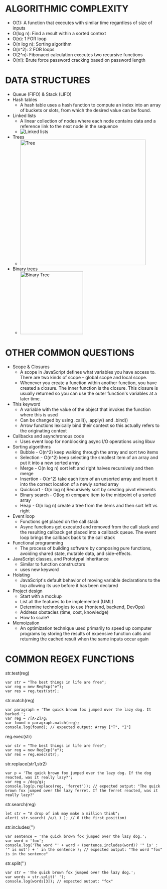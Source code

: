 # ALGORITHMIC COMPLEXITY
* O(1): A function that executes with similar time regardless of size of inputs
* O(log n): Find a result within a sorted context
* O(n): 1 FOR loop
* O(n log n): Sorting algorithm
* O(n^2): 2 FOR loops
* O(2^n): Fibonacci calculation executes two recursive functions
* O(n!): Brute force password cracking based on password length

# DATA STRUCTURES
* Queue (FIFO) & Stack (LIFO)
* Hash tables
  * A hash table uses a hash function to compute an index into an array of buckets or slots, from which the desired value can be found.
* Linked lists
  * A linear collection of nodes where each node contains data and a reference link to the next node in the sequence
  * ![Linked lists](https://upload.wikimedia.org/wikipedia/commons/thumb/6/6d/Singly-linked-list.svg/408px-Singly-linked-list.svg.png)
* Trees
  * <img src="https://www.w3schools.com/js/pic_htmltree.gif" alt="Tree" width="400"/>
* Binary trees
  * <img src="https://upload.wikimedia.org/wikipedia/commons/thumb/d/da/Binary_search_tree.svg/300px-Binary_search_tree.svg.png" alt="Binary Tree" width="200"/>

# OTHER COMMON QUESTIONS
* Scope & Closures
  * A scope in JavaScript defines what variables you have access to. There are two kinds of scope – global scope and local scope.
  * Whenever you create a function within another function, you have created a closure. The inner function is the closure. This closure is usually returned so you can use the outer function's variables at a later time.
* This keyword
  * A variable with the value of the object that invokes the function where this is used
  * Can be changed by using .call(), .apply() and .bind()
  * Arrow functions lexically bind their context so this actually refers to the originating context
* Callbacks and asynchronous code
  * Uses event loop for nonblocking async I/O operations using libuv
* Sorting algorithms
  * Bubble - O(n^2) keep walking through the array and sort two items
  * Selection - O(n^2) keep selecting the smallest item of an array and put it into a new sorted array
  * Merge - O(n log n) sort left and right halves recursively and then merge
  * Insertion - O(n^2) take each item of an unsorted array and insert it into the correct location of a newly sorted array
  * Quicksort - O(n log n) Recursively sort by creating pivot elements
  * Binary search - O(log n) compare item to the midpoint of a sorted array
  * Heap - O(n log n) create a tree from the items and then sort left vs right
* Event loop
  * Functions get placed on the call stack
  * Async functions get executed and removed from the call stack and the resulting callback get placed into a callback queue. The event loop brings the callback back to the call stack
* Functional programming
  * The process of building software by composing pure functions, avoiding shared state, mutable data, and side-effects.
* JavaScript classes, and Prototypal inheritance
  * Similar to function constructors
  * uses new keyword
* Hoisting
  * JavaScript's default behavior of moving variable declarations to the top allowing its use before it has been declared
* Project design
  * Start with a mockup
  * List all the features to be implemented (UML)
  * Determine technologies to use (frontend, backend, DevOps)
  * Address obstacles (time, cost, knowledge)
  * How to scale?
* Memoization
  * An optimization technique used primarily to speed up computer programs by storing the results of expensive function calls and returning the cached result when the same inputs occur again

# COMMON REGEX FUNCTIONS
str.test(reg)
```
var str = "The best things in life are free";
var reg = new RegExp("e");
var res = reg.test(str);
```

str.match(reg)
```
var paragraph = 'The quick brown fox jumped over the lazy dog. It barked.';
var reg = /[A-Z]/g;
var found = paragraph.match(reg);
console.log(found); // expected output: Array ["T", "I"]
```

reg.exec(str)
```
var str = "The best things in life are free";
var reg = new RegExp("e");
var res = reg.exec(str);
```

str.replace(str1,str2)
```
var p = 'The quick brown fox jumped over the lazy dog. If the dog reacted, was it really lazy?';
var reg = /dog/gi;
console.log(p.replace(reg, 'ferret')); // expected output: "The quick brown fox jumped over the lazy ferret. If the ferret reacted, was it really lazy?"
```

str.search(reg)
```
let str = "A drop of ink may make a million think";
alert( str.search( /a/i ) ); // 0 (the first position)
```

str.includes('')
```
var sentence = 'The quick brown fox jumped over the lazy dog.';
var word = 'fox';
console.log('The word "' + word + (sentence.includes(word)? '" is' : '" is not') + ' in the sentence'); // expected output: "The word "fox" is in the sentence"
```

str.split('')
```
var str = 'The quick brown fox jumped over the lazy dog.';
var words = str.split(' ');
console.log(words[3]); // expected output: "fox"
```
